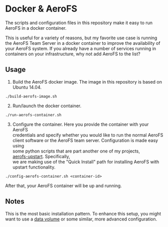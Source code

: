 Docker & AeroFS
===

The scripts and configuration files in this repository make it easy to run
AeroFS in a docker container.

This is useful for a variety of reasons, but my favorite use case is running
the AeroFS Team Server in a docker container to improve the availability of
your AeroFS system. If you already have a number of services running in
containers on your infrastructure, why not add AeroFS to the list?

Usage
---

1. Build the AeroFS docker image. The image in this repository is based on  
   Ubuntu 14.04.

```
./build-aerofs-image.sh
```

2. Run/launch the docker container.

```
./run-aerofs-container.sh
```

3. Configure the container. Here you provide the container with your AeroFS  
   credentials and specify whether you would like to run the normal AeroFS  
   client software or the AeroFS team server. Configuration is made easy using  
   some python scripts that are part another one of my projects,  
   [aerofs-upstart](https://github.com/mpillar/aerofs-upstart). Specifically,  
   we are making use of the "Quick Install" path for installing AeroFS with  
   upstart functionality.

```
./config-aerofs-container.sh <container-id>
```

After that, your AeroFS container will be up and running.

Notes
---

This is the most basic installation pattern. To enhance this setup, you might
want to use a [data volume](http://docs.docker.com/userguide/dockervolumes/) or
some similar, more advanced configuration.
